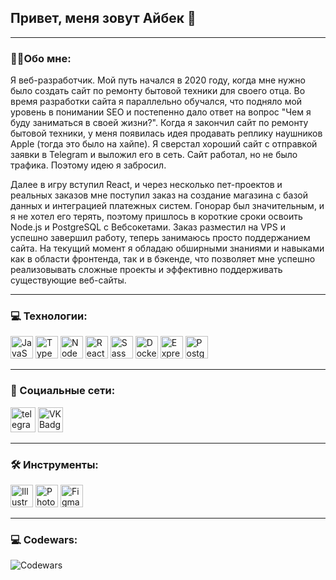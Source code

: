 ## Привет, меня зовут Айбек 👋
<hr></hr>

### 👨‍💻Обо мне:<br/>

Я веб-разработчик. Мой путь начался в 2020 году, когда мне нужно было создать сайт по ремонту бытовой техники для своего отца. Во время разработки сайта я параллельно обучался, что подняло мой уровень в понимании SEO и постепенно дало ответ на вопрос "Чем я буду заниматься в своей жизни?". Когда я закончил сайт по ремонту бытовой техники, у меня появилась идея продавать реплику наушников Apple (тогда это было на хайпе). Я сверстал хороший сайт с отправкой заявки в Telegram и выложил его в сеть. Сайт работал, но не было трафика. Поэтому идею я забросил.

Далее в игру вступил React, и через несколько пет-проектов и реальных заказов мне поступил заказ на создание магазина с базой данных и интеграцией платежных систем. Гонорар был значительным, и я не хотел его терять, поэтому пришлось в короткие сроки освоить Node.js и PostgreSQL с Вебсокетами. Заказ разместил на VPS и успешно завершил работу, теперь занимаюсь просто поддержанием сайта. На текущий момент я обладаю обширными знаниями и навыками как в области фронтенда, так и в бэкенде, что позволяет мне успешно реализовывать сложные проекты и эффективно поддерживать существующие веб-сайты.

<hr></hr>

### 💻 Технологии:<br/>

<p align="left">
<a href="https://developer.mozilla.org/en-US/docs/Web/JavaScript" target="_blank" rel="noreferrer"><img src="https://raw.githubusercontent.com/danielcranney/readme-generator/main/public/icons/skills/javascript-colored.svg" width="36" height="36" alt="JavaScript" /></a>
<a href="https://www.typescriptlang.org/" target="_blank" rel="noreferrer"><img src="https://raw.githubusercontent.com/danielcranney/readme-generator/main/public/icons/skills/typescript-colored.svg" width="36" height="36" alt="TypeScript" /></a>
<a href="https://nodejs.org/en/" target="_blank" rel="noreferrer"><img src="https://raw.githubusercontent.com/danielcranney/readme-generator/main/public/icons/skills/nodejs-colored.svg" width="36" height="36" alt="NodeJS" /></a>
<a href="https://reactjs.org/" target="_blank" rel="noreferrer"><img src="https://raw.githubusercontent.com/danielcranney/readme-generator/main/public/icons/skills/react-colored.svg" width="36" height="36" alt="React" /></a>
<a href="https://sass-lang.com/" target="_blank" rel="noreferrer"><img src="https://raw.githubusercontent.com/danielcranney/readme-generator/main/public/icons/skills/sass-colored.svg" width="36" height="36" alt="Sass" /></a>
<a href="https://www.docker.com/" target="_blank" rel="noreferrer"><img src="https://raw.githubusercontent.com/danielcranney/readme-generator/main/public/icons/skills/docker-colored.svg" width="36" height="36" alt="Docker" /></a>
<a href="https://expressjs.com/" target="_blank" rel="noreferrer"><img src="https://raw.githubusercontent.com/danielcranney/readme-generator/main/public/icons/skills/express-colored.svg" width="36" height="36" alt="Express" /></a>
<a href="https://www.postgresql.org/" target="_blank" rel="noreferrer"><img src="https://raw.githubusercontent.com/danielcranney/readme-generator/main/public/icons/skills/postgresql-colored.svg" width="36" height="36" alt="PostgreSQL" /></a>
</p>

<hr></hr>

### 🤝 Социальные сети:<br/>

<a href="https://t.me/Apollon977" rel="nofollow"><img src="https://camo.githubusercontent.com/6badd5effe52bef2c64557fa8883104fd1fd80065c2feda39fd2b9ac4a858bae/68747470733a2f2f63646e2d69636f6e732d706e672e666c617469636f6e2e636f6d2f3531322f323131312f323131313634362e706e67" width="40" height="40" alt="telegram group" data-canonical-src="https://cdn-icons-png.flaticon.com/512/2111/2111646.png" style="max-width: 100%;"></a>
<a href="https://vk.com/aybek.madrakhimov" rel="nofollow"><img src="https://camo.githubusercontent.com/00c90af3e47852007e89e41dc29ab2f432d03cfb239ab27caefa80d6367d2756/68747470733a2f2f63646e2d69636f6e732d706e672e666c617469636f6e2e636f6d2f3531322f3134352f3134353831332e706e67" width="40" height="40" alt="VK Badge" data-canonical-src="https://cdn-icons-png.flaticon.com/512/145/145813.png" style="max-width: 100%;">
</a>

<hr></hr>

### 🛠 Инструменты:<br/>

<a href="https://www.adobe.com/uk/products/illustrator.html" target="_blank" rel="noreferrer"><img src="https://raw.githubusercontent.com/danielcranney/readme-generator/main/public/icons/skills/illustrator-colored.svg" width="36" height="36" alt="Illustrator" /></a>
<a href="https://www.adobe.com/uk/products/photoshop.html" target="_blank" rel="noreferrer"><img src="https://raw.githubusercontent.com/danielcranney/readme-generator/main/public/icons/skills/photoshop-colored.svg" width="36" height="36" alt="Photoshop" /></a>
<a href="https://www.figma.com/" target="_blank" rel="noreferrer"><img src="https://raw.githubusercontent.com/danielcranney/readme-generator/main/public/icons/skills/figma-colored.svg" width="36" height="36" alt="Figma" /></a>


<hr></hr>

### 💻 Codewars:<br/>

![Codewars](https://github.r2v.ch/codewars?user=Apollon977&top_languages=true)

